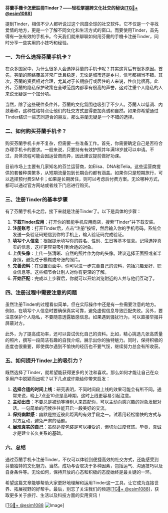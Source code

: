 **芬蘭手機卡怎麽註冊Tinder？——轻松掌握跨文化社交的秘诀[[TG💪+ @esim1088](https://t.me/s/esim1088)]**

提到Tinder，相信不少人都听说过这个风靡全球的社交软件。它不仅是一个寻找爱情的地方，更是一个了解不同文化和生活方式的窗口。而要使用Tinder，首先得有一张有效的手机卡。今天我们就来聊聊如何用芬蘭的手機卡注册Tinder，同时分享一些实用的小技巧和经验。

### 一、为什么选择芬蘭手机卡？

在众多国家中，为什么很多人会选择芬蘭的手机卡呢？其实这背后有很多原因。首先，芬蘭的网络覆盖非常广泛且稳定，无论是城市还是乡村，信号都相当不错。其次，芬蘭的资费相对合理，尤其对于长期旅行或居住的人来说，性价比很高。此外，芬蘭的隐私保护政策在全球范围内都享有很高的声誉，这对注重个人隐私的人来说无疑是一个加分项。

当然，除了这些硬件条件外，芬蘭的文化氛围也吸引了不少人。芬蘭人以低调、内敛著称，这种性格特点让他们的社交方式显得更加真诚和自然。如果你希望通过Tinder结识一些志同道合的朋友，那么芬蘭无疑是一个不错的选择。

### 二、如何购买芬蘭手机卡？

购买芬蘭手机卡并不复杂，但需要一些准备工作。首先，你需要确定自己是否符合办理手机卡的要求。一般来说，只要持有有效护照并年满18岁就可以申请。不过，具体流程可能会因运营商而异，因此建议提前做好功课。

目前市场上主要有几家知名的芬兰运营商，如Elisa、DNA和Telia。这些运营商提供的套餐种类繁多，从短期流量包到长期合约都有涵盖。如果你只是短期旅行，可以选择预付费SIM卡；如果是长期居住，则可以考虑后付费方案。无论哪种方式，都可以通过官方网站或者线下门店进行购买。

### 三、注册Tinder的基本步骤

有了芬蘭手机卡之后，接下来就是注册Tinder了。以下是具体的步骤：

1. **下载Tinder应用**：打开你的智能手机应用商店，搜索“Tinder”并下载安装。
2. **注册账号**：打开Tinder后，点击“注册”按钮，然后输入你的手机号码。系统会发送一条验证码短信到你的手机上，输入验证码完成验证。
3. **填写个人信息**：根据提示填写你的姓名、性别、生日等基本信息。记得选择真实的信息，这样更容易吸引到合适的对象。
4. **上传头像**：上传一张清晰、自然的照片作为你的头像。建议选择正面照或者半身照，避免过于模糊或夸张的照片。
5. **完善资料**：在设置页面中，你可以进一步完善自己的资料，包括兴趣爱好、职业信息等。这些细节会让别人对你有更深的了解。
6. **开始匹配**：完成以上步骤后，你就可以开始浏览附近的人并与他们互动了。

### 四、注册过程中需要注意的问题

虽然注册Tinder的过程看似简单，但在实际操作中还是有一些需要注意的地方。例如，在填写个人信息时要确保真实可靠，避免虚假信息导致匹配失败。另外，要注意保护个人隐私，不要随意透露敏感信息。如果遇到骚扰行为，可以直接举报并屏蔽对方。

此外，为了提高成功率，还可以尝试优化自己的资料。比如，精心挑选几张高质量的照片，撰写一段简洁有趣的自我介绍，展示出你的独特魅力。同时，保持积极的态度也很重要，即使偶尔遇到不愉快的经历也不要气馁，继续努力总会有所收获。

### 五、如何提升Tinder上的吸引力？

既然选择了Tinder，就希望能获得更多的关注和喜欢。那么如何才能让自己在众多用户中脱颖而出呢？以下几点或许能给你带来启发：

1. **选择合适的时间上线**：研究表明，不同时间段上线的效果可能会有所不同。通常来说，晚上7点至10点是高峰期，这时上线更容易引起注意。
2. **主动出击**：不要总是被动等待别人来匹配你，可以主动向感兴趣的对象发起对话。一句简单的问候往往能开启一段美好的交流。
3. **保持幽默感**：幽默是拉近彼此距离的有效手段之一。试着用轻松愉快的方式与对方互动，避免严肃的话题。
4. **展现真实的自己**：虽然适度包装是可以接受的，但切勿过度修饰。毕竟，真诚才是建立长久关系的基础。

### 六、总结

通过芬蘭手机卡注册Tinder，不仅可以体验到便捷高效的社交方式，还能感受到芬蘭独特的文化魅力。当然，成功与否取决于多种因素，包括运气、沟通技巧以及自身条件等。无论如何，保持开放的心态和积极的态度始终是最关键的一环。

希望这篇文章能够帮助大家更好地理解和运用Tinder这一工具，让它成为连接世界、拓展视野的好帮手。最后，别忘了关注我们的频道[[TG💪+ @esim1088](https://t.me/s/esim1088)]，获取更多关于旅行、生活以及科技方面的实用资讯！

[[TG💪+ @esim1088](https://t.me/s/esim1088) ![Image](https://i.postimg.cc/4NQfJmqS/Snipaste-2025-05-13-00-14-12.png)]
